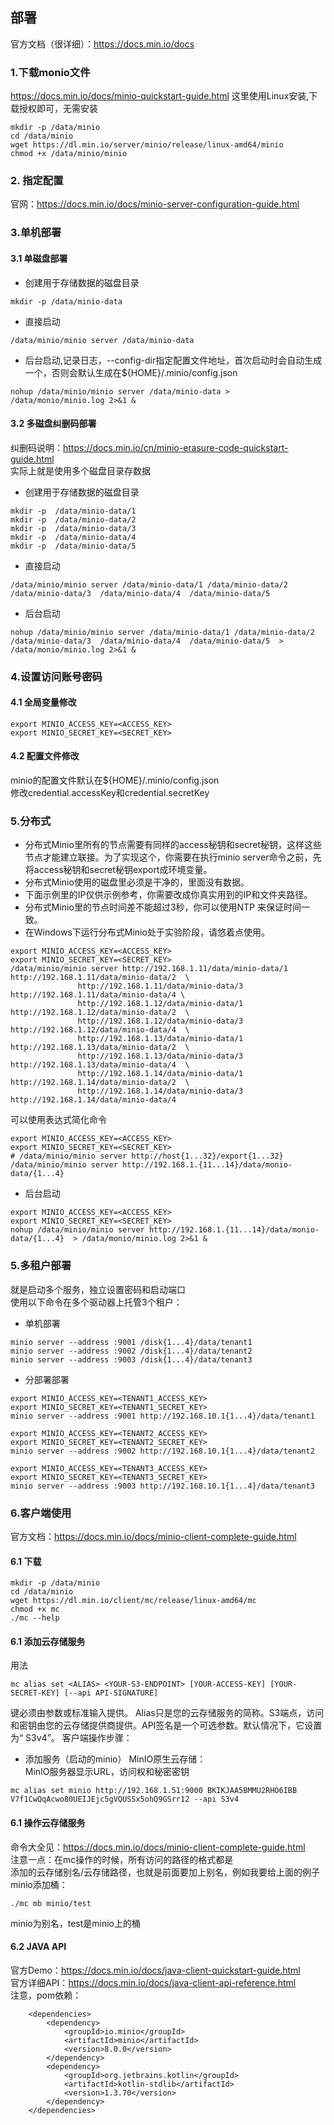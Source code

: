 ## 部署
官方文档（很详细）：https://docs.min.io/docs
### 1.下载monio文件
https://docs.min.io/docs/minio-quickstart-guide.html
这里使用Linux安装,下载授权即可，无需安装
```
mkdir -p /data/minio
cd /data/minio
wget https://dl.min.io/server/minio/release/linux-amd64/minio
chmod +x /data/minio/minio
```
### 2. 指定配置
官网：https://docs.min.io/docs/minio-server-configuration-guide.html
### 3.单机部署
#### 3.1 单磁盘部署
* 创建用于存储数据的磁盘目录
```
mkdir -p /data/minio-data
```
* 直接启动
```
/data/minio/minio server /data/minio-data
```
* 后台启动,记录日志，--config-dir指定配置文件地址，首次启动时会自动生成一个，否则会默认生成在${HOME}/.minio/config.json
```
nohup /data/minio/minio server /data/minio-data > /data/monio/minio.log 2>&1 &
```
#### 3.2 多磁盘纠删码部署
纠删码说明：https://docs.min.io/cn/minio-erasure-code-quickstart-guide.html  
实际上就是使用多个磁盘目录存数据
* 创建用于存储数据的磁盘目录
```
mkdir -p  /data/minio-data/1 
mkdir -p  /data/minio-data/2 
mkdir -p  /data/minio-data/3 
mkdir -p  /data/minio-data/4 
mkdir -p  /data/minio-data/5 
```
* 直接启动
```
/data/minio/minio server /data/minio-data/1 /data/minio-data/2 /data/minio-data/3  /data/minio-data/4  /data/minio-data/5 
```
* 后台启动
```
nohup /data/minio/minio server /data/minio-data/1 /data/minio-data/2 /data/minio-data/3  /data/minio-data/4  /data/minio-data/5  > /data/monio/minio.log 2>&1 &
```
### 4.设置访问账号密码
#### 4.1 全局变量修改
```
export MINIO_ACCESS_KEY=<ACCESS_KEY>
export MINIO_SECRET_KEY=<SECRET_KEY>
```
#### 4.2 配置文件修改
minio的配置文件默认在${HOME}/.minio/config.json  
修改credential.accessKey和credential.secretKey

### 5.分布式
* 分布式Minio里所有的节点需要有同样的access秘钥和secret秘钥，这样这些节点才能建立联接。为了实现这个，你需要在执行minio server命令之前，先将access秘钥和secret秘钥export成环境变量。
* 分布式Minio使用的磁盘里必须是干净的，里面没有数据。
* 下面示例里的IP仅供示例参考，你需要改成你真实用到的IP和文件夹路径。
* 分布式Minio里的节点时间差不能超过3秒，你可以使用NTP 来保证时间一致。
* 在Windows下运行分布式Minio处于实验阶段，请悠着点使用。
```
export MINIO_ACCESS_KEY=<ACCESS_KEY>
export MINIO_SECRET_KEY=<SECRET_KEY>
/data/minio/minio server http://192.168.1.11/data/minio-data/1  http://192.168.1.11/data/minio-data/2  \
               http://192.168.1.11/data/minio-data/3 http://192.168.1.11/data/minio-data/4 \
               http://192.168.1.12/data/minio-data/1  http://192.168.1.12/data/minio-data/2  \
               http://192.168.1.12/data/minio-data/3  http://192.168.1.12/data/minio-data/4  \
               http://192.168.1.13/data/minio-data/1  http://192.168.1.13/data/minio-data/2  \
               http://192.168.1.13/data/minio-data/3  http://192.168.1.13/data/minio-data/4  \
               http://192.168.1.14/data/minio-data/1  http://192.168.1.14/data/minio-data/2  \
               http://192.168.1.14/data/minio-data/3  http://192.168.1.14/data/minio-data/4 
```
可以使用表达式简化命令
```
export MINIO_ACCESS_KEY=<ACCESS_KEY>
export MINIO_SECRET_KEY=<SECRET_KEY>
# /data/minio/minio server http://host{1...32}/export{1...32}
/data/minio/minio server http://192.168.1.{11...14}/data/monio-data/{1...4}
```
* 后台启动
```
export MINIO_ACCESS_KEY=<ACCESS_KEY>
export MINIO_SECRET_KEY=<SECRET_KEY>
nohup /data/minio/minio server http://192.168.1.{11...14}/data/monio-data/{1...4}  > /data/monio/minio.log 2>&1 &
```
### 5.多租户部署
就是启动多个服务，独立设置密码和启动端口  
使用以下命令在多个驱动器上托管3个租户：  
* 单机部署
```
minio server --address :9001 /disk{1...4}/data/tenant1
minio server --address :9002 /disk{1...4}/data/tenant2
minio server --address :9003 /disk{1...4}/data/tenant3
```
* 分部署部署
```
export MINIO_ACCESS_KEY=<TENANT1_ACCESS_KEY>
export MINIO_SECRET_KEY=<TENANT1_SECRET_KEY>
minio server --address :9001 http://192.168.10.1{1...4}/data/tenant1

export MINIO_ACCESS_KEY=<TENANT2_ACCESS_KEY>
export MINIO_SECRET_KEY=<TENANT2_SECRET_KEY>
minio server --address :9002 http://192.168.10.1{1...4}/data/tenant2

export MINIO_ACCESS_KEY=<TENANT3_ACCESS_KEY>
export MINIO_SECRET_KEY=<TENANT3_SECRET_KEY>
minio server --address :9003 http://192.168.10.1{1...4}/data/tenant3
```
### 6.客户端使用
官方文档：https://docs.min.io/docs/minio-client-complete-guide.html
#### 6.1 下载
```
mkdir -p /data/minio
cd /data/minio
wget https://dl.min.io/client/mc/release/linux-amd64/mc
chmod +x mc
./mc --help
```
#### 6.1 添加云存储服务
用法
```
mc alias set <ALIAS> <YOUR-S3-ENDPOINT> [YOUR-ACCESS-KEY] [YOUR-SECRET-KEY] [--api API-SIGNATURE]
```
键必须由参数或标准输入提供。
Alias只是您的云存储服务的简称。S3端点，访问和密钥由您的云存储提供商提供。API签名是一个可选参数。默认情况下，它设置为“ S3v4”。
客户端操作步骤：
* 添加服务（启动的minio）
MinIO原生云存储：  
MinIO服务器显示URL，访问权和秘密密钥
```
mc alias set minio http://192.168.1.51:9000 BKIKJAA5BMMU2RHO6IBB V7f1CwQqAcwo80UEIJEjc5gVQUSSx5ohQ9GSrr12 --api S3v4
```
#### 6.1 操作云存储服务
命令大全见：https://docs.min.io/docs/minio-client-complete-guide.html  
注意一点：在mc操作的时候，所有访问的路径的格式都是  
添加的云存储别名/云存储路径，也就是前面要加上别名，例如我要给上面的例子minio添加桶：
```
./mc mb minio/test
```
minio为别名，test是minio上的桶
#### 6.2 JAVA API
官方Demo：https://docs.min.io/docs/java-client-quickstart-guide.html  
官方详细API：https://docs.min.io/docs/java-client-api-reference.html  
注意，pom依赖：
```
    <dependencies>
        <dependency>
            <groupId>io.minio</groupId>
            <artifactId>minio</artifactId>
            <version>8.0.0</version>
        </dependency>
        <dependency>
            <groupId>org.jetbrains.kotlin</groupId>
            <artifactId>kotlin-stdlib</artifactId>
            <version>1.3.70</version>
        </dependency>
    </dependencies>
```
